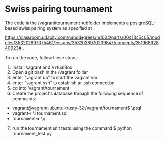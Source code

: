 Swiss pairing tournament
========================

The code in the /vagrant/tournament subfolder implements a postgreSQL-based swiss pairing system as specified at

https://classroom.udacity.com/nanodegrees/nd004/parts/0041345405/modules/353202897075461/lessons/3532028970239847/concepts/35196892840923# .

To run the code, follow these steps:

1. Install Vagrant and VirtualBox
2. Open a git bash in the /vagrant folder
3. enter "vagrant up" to start the vagrant vm
4. enter "vagrant ssh" to establish an ssh connection 
5. cd into /vagrant/tournament
6. Create the project's database through the following sequence of commands:
 - vagrant@vagrant-ubuntu-trusty-32:/vagrant/tournament$ \psql
 - vagrant=> \i tournament.sql
 - tournament=> \q
7. run the tournament unit tests using the command $ python tournament_test.py
